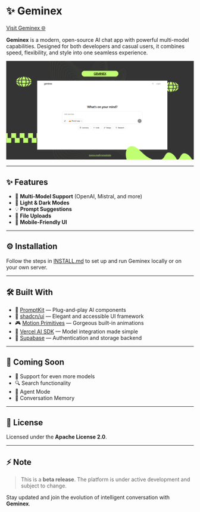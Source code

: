 # ✨ Geminex

[Visit Geminex 🌐](https://geminex.vercel.app/)

**Geminex** is a modern, open-source AI chat app with powerful multi-model capabilities. Designed for both developers and casual users, it combines speed, flexibility, and style into one seamless experience.

![Geminex Screenshot](https://github.com/Abhranil2004/Geminex/blob/general/public/Geminex.png)

---

## ✨ Features

- 🧠 **Multi-Model Support** (OpenAI, Mistral, and more)
- 🌃 **Light & Dark Modes**
- 💡 **Prompt Suggestions**
- 📁 **File Uploads**
- 📱 **Mobile-Friendly UI**

---

## ⚙️ Installation

Follow the steps in [INSTALL.md](https://github.com/Abhranil2004/Geminex/blob/general/Install.md) to set up and run Geminex locally or on your own server.

---

## 🛠️ Built With

- 🧰 [PromptKit](https://prompt-kit.com/) — Plug-and-play AI components  
- 🧱 [shadcn/ui](https://ui.shadcn.com) — Elegant and accessible UI framework  
- 🎮 [Motion Primitives](https://motion-primitives.com) — Gorgeous built-in animations  
- 🧠 [Vercel AI SDK](https://vercel.com/blog/introducing-the-vercel-ai-sdk) — Model integration made simple  
- 📃 [Supabase](https://supabase.com) — Authentication and storage backend

---

## 🚧 Coming Soon

- 🧠 Support for even more models
- 🔍 Search functionality
- 🤖 Agent Mode
- 🧠 Conversation Memory

---

## 📝 License

Licensed under the **Apache License 2.0**.

---

## ⚡ Note

> This is a **beta release**. The platform is under active development and subject to change.

Stay updated and join the evolution of intelligent conversation with **Geminex**.

